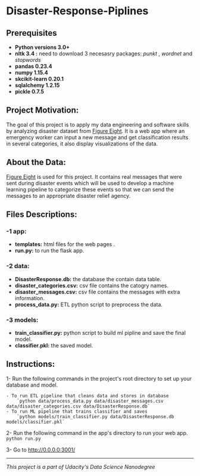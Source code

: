 # Disaster-Response-Piplines

## Prerequisites
- **Python versions 3.0+**
- **nltk 3.4 :** need to download 3 necesasry packages: *punkt* , *wordnet* and *stopwords*
- **pandas 0.23.4**
- **numpy 1.15.4**
- **skcikit-learn 0.20.1**
- **sqlalchemy 1.2.15**
- **pickle 0.7.5**

## Project Motivation:
The goal of this project is to apply my data engineering and software skills by analyzing disaster dataset from [Figure Eight](https://www.figure-eight.com/). It is a web app where an emergency worker can input a new message and get classification results in several categories, it also display visualizations of the data.

 ## About the Data:
[Figure Eight](https://www.figure-eight.com/) is used for this project. It contains real messages that were sent during disaster events which will be used to develop a machine learning pipeline to categorize these events so that we can send the messages to an appropriate disaster relief agency.
 
 ## Files Descriptions:
 ### -1 **app:** 
 - **templates:** html files for the web pages . 
 - **run.py:** to run the flask app. 
 
 ### -2 **data:**
 - **DisasterResponse.db:** the database the contain data table.
 - **disaster_categories.csv:** csv file contains the catogry names. 
 - **disaster_messages.csv:** csv file contains the messages with extra information. 
 - **process_data.py:** ETL python script to preprocess the data.
 
 ### -3 **models:**
 - **train_classifier.py:** python script to build ml pipline and save the final model. 
  - **classifier.pkl:** the saved model.
 
 ## Instructions:
1- Run the following commands in the project's root directory to set up your database and model.

    - To run ETL pipeline that cleans data and stores in database
        `python data/process_data.py data/disaster_messages.csv data/disaster_categories.csv data/DisasterResponse.db`
    - To run ML pipeline that trains classifier and saves
        `python models/train_classifier.py data/DisasterResponse.db models/classifier.pkl`

2- Run the following command in the app's directory to run your web app.
    `python run.py`

3- Go to http://0.0.0.0:3001/

-----------------------------------------------------------------------------------------------------------------
 *This project is a part of Udacity's Data Science Nanodegree*
 

